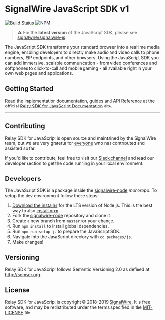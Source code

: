 # SignalWire JavaScript SDK v1


[![Build Status](https://ci.signalwire.com/api/badges/signalwire/signalwire-node/status.svg)](https://ci.signalwire.com/signalwire/signalwire-node) ![NPM](https://img.shields.io/npm/v/@signalwire/js/legacy.svg?color=brightgreen)

> :warning: For the **latest version** of the JavaScript SDK, please see [signalwire/signalwire-js](https://github.com/signalwire/signalwire-js).

The JavaScript SDK transforms your standard browser into a realtime media engine, enabling developers to directly make audio and video calls to phone numbers, SIP endpoints, and other browsers. Using the JavaScript SDK you can add immersive, scalable communication - from video conferences and softphones to click-to-call and mobile gaming - all available right in your own web pages and applications.

## Getting Started

Read the implementation documentation, guides and API Reference at the official [Relay SDK for JavaScript Documentation](https://docs.signalwire.com/topics/relay-sdk-js) site.

---

## Contributing

Relay SDK for JavaScript is open source and maintained by the SignalWire team, but we are very grateful for [everyone](https://github.com/signalwire/signalwire-node/contributors) who has contributed and assisted so far.

If you'd like to contribute, feel free to visit our [Slack channel](https://signalwire.community/) and read our developer section to get the code running in your local environment.

## Developers

The JavaScript SDK is a package inside the [signalwire-node](https://github.com/signalwire/signalwire-node) _monorepo_. To setup the dev environment follow these steps:

1. [Download the installer](https://nodejs.org/) for the LTS version of Node.js. This is the best way to also [install npm](https://blog.npmjs.org/post/85484771375/how-to-install-npm#_=_).
2. Fork the [signalwire-node](https://github.com/signalwire/signalwire-node) repository and clone it.
3. Create a new branch from `master` for your change.
4. Run `npm install` to install global dependencies.
5. Run `npm run setup js` to prepare the JavaScript SDK.
6. Navigate into the JavaScript directory with `cd packages/js`.
7. Make changes!

## Versioning

Relay SDK for JavaScript follows Semantic Versioning 2.0 as defined at <http://semver.org>.

## License

Relay SDK for JavaScript is copyright © 2018-2019
[SignalWire](http://signalwire.com). It is free software, and may be redistributed under the terms specified in the [MIT-LICENSE](https://github.com//signalwire/signalwire-node/blob/master/LICENSE) file.
